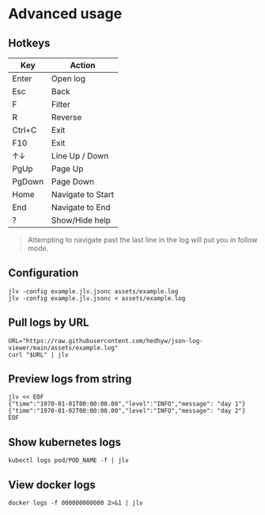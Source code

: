 # Advanced usage

## Hotkeys

| Key    | Action            |
|--------|-------------------|
| Enter  | Open log          |
| Esc    | Back              |
| F      | Filter            |
| R      | Reverse           |
| Ctrl+C | Exit              |
| F10    | Exit              |
| ↑↓     | Line Up / Down    |
| PgUp   | Page Up           |
| PgDown | Page Down         |
| Home   | Navigate to Start |
| End    | Navigate to End   |
| ?      | Show/Hide help    |

> Attempting to navigate past the last line in the log will put you in follow mode.

## Configuration

```shell
jlv -config example.jlv.jsonc assets/example.log
jlv -config example.jlv.jsonc < assets/example.log
```

## Pull logs by URL

```shell
URL="https://raw.githubusercontent.com/hedhyw/json-log-viewer/main/assets/example.log"
curl "$URL" | jlv
```

## Preview logs from string

```shell
jlv << EOF
{"time":"1970-01-01T00:00:00.00","level":"INFO","message": "day 1"}
{"time":"1970-01-02T00:00:00.00","level":"INFO","message": "day 2"}
EOF
```

## Show kubernetes logs

```shell
kubectl logs pod/POD_NAME -f | jlv
```

## View docker logs

```shell
docker logs -f 000000000000 2>&1 | jlv
```
